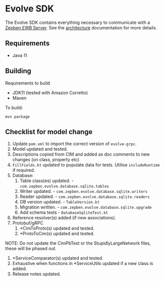 # Evolve SDK #

The Evolve SDK contains everything necessary to communicate with a [Zepben EWB Server](TODO). See the [architecture](docs/architecture.md) documentation for more details.

## Requirements ##

- Java 11

## Building ##

Requirements to build

- JDK11 (tested with Amazon Corretto)
- Maven

To build:

    mvn package

## Checklist for model change ##

1. Update `pom.xml` to import the correct version of `evolve-grpc`.
1. Model updated and tested.
1. Descriptions copied from CIM and added as doc comments to new changes (on class, property etc)
1. `FillFields.kt` updated to populate data for tests. Utilise `includeRuntime` if required.
1. Database:
   1. Table class(es) updated. - `com.zepben.evolve.database.sqlite.tables`
   1. Writer updated. - `com.zepben.evolve.database.sqlite.writers`
   1. Reader updated. - `com.zepben.evolve.database.sqlite.readers`
   1. DB version updated. - `TableVersion.kt`
   1. Migration written. - `com.zepben.evolve.database.sqlite.upgrade`
   1. Add schema tests - `DatabaseSqliteTest.kt`
1. Reference resolver(s) added (if new associations).
1. Protobuf/gRPC
    1. *CimToProto(s) updated and tested.
    1. *ProtoToCim(s) updated and tested.
   
NOTE: Do not update the CimPbTest or the StupidlyLargeNetwork files, these will be phased out.
1. *ServiceComparator(s) updated and tested.
1. Exhaustive when functions in *ServiceUtils updated if a new class is added.
1. Release notes updated.
